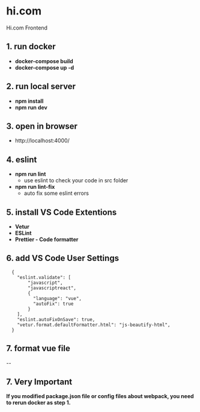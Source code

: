 # hi.com
Hi.com Frontend

## 1. run docker
  - **docker-compose build**
  - **docker-compose up -d**


## 2. run local server
  - **npm install**
  - **npm run dev**

## 3. open in browser
  - http://localhost:4000/

## 4. eslint
  - **npm run lint**
    - use eslint to check your code in src folder
  - **npm run lint-fix**
    - auto fix some eslint errors

## 5. install VS Code Extentions
  - **Vetur**
  - **ESLint**
  - **Prettier - Code formatter**

## 6. add VS Code User Settings
```
  {
    "eslint.validate": [
        "javascript",
        "javascriptreact",
        {
          "language": "vue",
          "autoFix": true
        }
    ],
    "eslint.autoFixOnSave": true,
    "vetur.format.defaultFormatter.html": "js-beautify-html",
  }
```
## 7. format vue file
  --

## **7. Very Important**
**If you modified package.json file or config files about webpack, you need to rerun docker as step 1.**